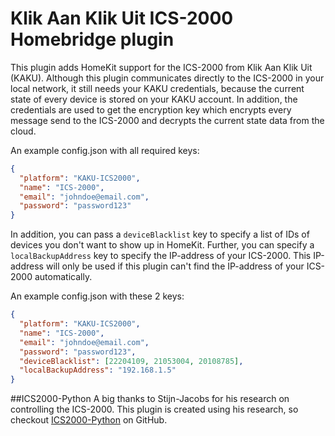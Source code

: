 # Klik Aan Klik Uit ICS-2000 Homebridge plugin

This plugin adds HomeKit support for the ICS-2000 from Klik Aan Klik Uit (KAKU). Although this plugin communicates
directly to the ICS-2000 in your local network, it still needs your KAKU credentials, because the current state of every
device is stored on your KAKU account. In addition, the credentials are used to get the encryption key which encrypts
every message send to the ICS-2000 and decrypts the current state data from the cloud.

An example config.json with all required keys:

```json
{
  "platform": "KAKU-ICS2000",
  "name": "ICS-2000",
  "email": "johndoe@email.com",
  "password": "password123"
}
```

In addition, you can pass a `deviceBlacklist` key to specify a list of IDs of devices you don't want to show up in HomeKit.
Further, you can specify a `localBackupAddress` key to specify the IP-address of your ICS-2000. This IP-address will 
only be used if this plugin can't find the IP-address of your ICS-2000 automatically.

An example config.json with these 2 keys:

```json
{
  "platform": "KAKU-ICS2000",
  "name": "ICS-2000",
  "email": "johndoe@email.com",
  "password": "password123",
  "deviceBlacklist": [22204109, 21053004, 20108785],
  "localBackupAddress": "192.168.1.5"
}
```

##ICS2000-Python
A big thanks to Stijn-Jacobs for his research on controlling the ICS-2000. This plugin is created using his research, 
so checkout [ICS2000-Python](https://github.com/Stijn-Jacobs/ICS2000-Python) on GitHub.